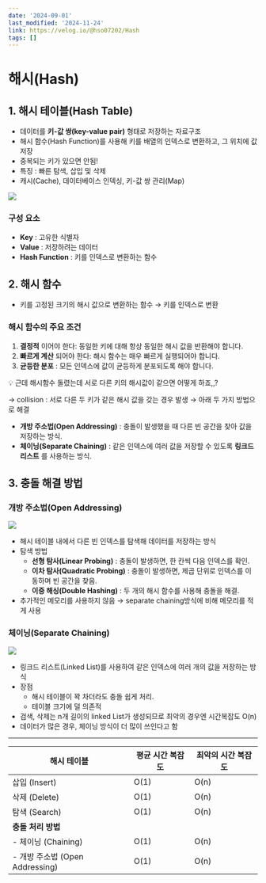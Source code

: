 ```yaml
---
date: '2024-09-01'
last_modified: '2024-11-24'
link: https://velog.io/@hso07202/Hash
tags: []
---
```


# 해시(Hash)

## 1\. 해시 테이블(Hash Table)

  * 데이터를 **키-값 쌍(key-value pair)** 형태로 저장하는 자료구조
  * 해시 함수(Hash Function)를 사용해 키를 배열의 인덱스로 변환하고, 그 위치에 값 저장
  * 중복되는 키가 있으면 안됨!
  * 특징 : 빠른 탐색, 삽입 및 삭제
  * 캐시(Cache), 데이터베이스 인덱싱, 키-값 쌍 관리(Map)



![](https://velog.velcdn.com/images/hso07202/post/c7d53d23-204c-4e4e-aae5-b738ee103c8f/image.png)

### 구성 요소

  * **Key** : 고유한 식별자
  * **Value** : 저장하려는 데이터
  * **Hash Function** : 키를 인덱스로 변환하는 함수



## 2\. 해시 함수

  * 키를 고정된 크기의 해시 값으로 변환하는 함수 → 키를 인덱스로 변환



### 해시 함수의 주요 조건

  1. **결정적** 이어야 한다: 동일한 키에 대해 항상 동일한 해시 값을 반환해야 합니다.
  2. **빠르게 계산** 되어야 한다: 해시 함수는 매우 빠르게 실행되어야 합니다.
  3. **균등한 분포** : 모든 인덱스에 값이 균등하게 분포되도록 해야 합니다.



💡 근데 해시함수 돌렸는데 서로 다른 키의 해시값이 같으면 어떻게 하죠,,?

→ collision : 서로 다른 두 키가 같은 해시 값을 갖는 경우 발생 → 아래 두 가지 방법으로 해결

  * **개방 주소법(Open Addressing)** : 충돌이 발생했을 때 다른 빈 공간을 찾아 값을 저장하는 방식.
  * **체이닝(Separate Chaining)** : 같은 인덱스에 여러 값을 저장할 수 있도록 **링크드 리스트** 를 사용하는 방식.



## 3\. 충돌 해결 방법

### 개방 주소법(Open Addressing)

![](https://velog.velcdn.com/images/hso07202/post/485b0df0-7fcf-4608-9821-e1c99003cae1/image.png)

  * 해시 테이블 내에서 다른 빈 인덱스를 탐색해 데이터를 저장하는 방식
  * 탐색 방법
    * **선형 탐사(Linear Probing)** : 충돌이 발생하면, 한 칸씩 다음 인덱스를 확인.
    * **이차 탐사(Quadratic Probing)** : 충돌이 발생하면, 제곱 단위로 인덱스를 이동하며 빈 공간을 찾음.
    * **이중 해싱(Double Hashing)** : 두 개의 해시 함수를 사용해 충돌을 해결.
  * 추가적인 메모리를 사용하지 않음 → separate chaining방식에 비해 메모리를 적게 사용



### 체이닝(Separate Chaining)

![](https://velog.velcdn.com/images/hso07202/post/3d9b0f7c-58a4-429f-b402-f4c0c71153e1/image.png)

  * 링크드 리스트(Linked List)를 사용하여 같은 인덱스에 여러 개의 값을 저장하는 방식
  * 장점
    * 해시 테이블이 꽉 차더라도 충돌 쉽게 처리.
    * 테이블 크기에 덜 의존적
  * 검색, 삭제는 n개 길이의 linked List가 생성되므로 최악의 경우엔 시간복잡도 O(n)
  * 데이터가 많은 경우, 체이닝 방식이 더 많이 쓰인다고 함



* * *

**해시 테이블** | 평균 시간 복잡도 | 최악의 시간 복잡도  
---|---|---  
삽입 (Insert) | O(1) | O(n)  
삭제 (Delete) | O(1) | O(n)  
탐색 (Search) | O(1) | O(n)  
**충돌 처리 방법** |  |   
\- 체이닝 (Chaining) | O(1) | O(n)  
\- 개방 주소법 (Open Addressing) | O(1) | O(n)
